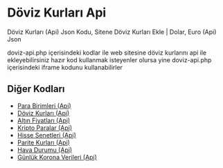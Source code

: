 <h1>Döviz Kurları Api</h1>
Döviz Kurları (Api) Json Kodu, Sitene Döviz Kurları Ekle | Dolar, Euro (Api) Json

doviz-api.php içerisindeki kodlar ile web sitesine döviz kurlarını api ile ekleyebilirsiniz
hazır kod kullanmak isteyenler olursa yine doviz-api.php içerisindeki iframe kodunu kullanabilirler

<h2>Diğer Kodları</h2>
<ul>
  <li><a href="https://gist.github.com/berkocan/680ace0f650653369b472fbca61833ba">Para Birimleri (Api)</a></li>
  <li><a href="https://gist.github.com/berkocan/7d5e35bf92003aa46145cdebb6cac2cd">Döviz Kurları (Api)</a></li>
  <li><a href="https://gist.github.com/berkocan/6da90f1aaa7b806317c99f9e636947bf">Altın Fiyatları (Api)</a></li>
  <li><a href="https://gist.github.com/berkocan/0a73a376678f1070d31dd8e644e6e778">Kripto Paralar (Api)</a></li>
  <li><a href="https://gist.github.com/berkocan/bd54efabbd5f8a4238a27e9e45c243ac">Hisse Senetleri (Api)</a></li>
  <li><a href="https://gist.github.com/berkocan/f1fbe3c559d0b0e0d998ce161dc9ef68">Parite Kurları (Api)</a></li>
  <li><a href="https://gist.github.com/berkocan/70a9d396421bd4e5080527cc9cfd336d">Hava Durumu (Api)</a></li>
  <li><a href="https://gist.github.com/berkocan/bf3424f74d83a3e4098ea3692820c431">Günlük Korona Verileri (Api)</a></li>
</ul>
